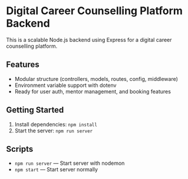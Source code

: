 # Digital Career Counselling Platform Backend

This is a scalable Node.js backend using Express for a digital career counselling platform.

## Features
- Modular structure (controllers, models, routes, config, middleware)
- Environment variable support with dotenv
- Ready for user auth, mentor management, and booking features

## Getting Started
1. Install dependencies: `npm install`
2. Start the server: `npm run server`

## Scripts
- `npm run server` — Start server with nodemon
- `npm start` — Start server normally
